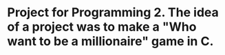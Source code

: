 # Project for Programming 2. The idea of a project was to make a "Who want to be a millionaire" game in C.
